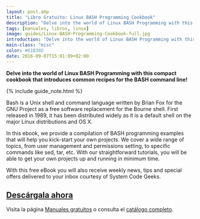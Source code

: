 ```yaml
---
layout: post.amp
title: "Libro Gratuito: Linux BASH Programming Cookbook"
description: "Delve into the world of Linux BASH Programming with this compact cookbook that introduces common recipes for the BASH command line!"
tags: [manuales, libros, linux]
image: guides/Linux-BASH-Programming-Cookbook-full.jpg
introduction: "Delve into the world of Linux BASH Programming with this compact cookbook that introduces common recipes for the BASH command line!"
main-class: "misc"
color: #61B38D
date: 2016-09-07T15:01:09+02:00
---
```


<figure>
   <amp-img on="tap:lightbox1" role="button" tabindex="0" layout="responsive" src="/assets/img/guides/Linux-BASH-Programming-Cookbook-centered.jpg" alt="{{ title }}" title="{{ title }}" width="800" height="420">
   </amp-img>
</figure>

__Delve into the world of Linux BASH Programming with this compact cookbook that introduces common recipes for the BASH command line!__

{% include guide_note.html %}

Bash is a Unix shell and command language written by Brian Fox for the GNU Project as a free software replacement for the Bourne shell. First released in 1989, it has been distributed widely as it is a default shell on the major Linux distributions and OS X.

<!--ad-->

In this ebook, we provide a compilation of BASH programming examples that will help you kick-start your own projects. We cover a wide range of topics, from user management and permissions setting, to specific commands like sed, tar, etc. With our straightforward tutorials, you will be able to get your own projects up and running in minimum time.

With this free eBook you will also receive weekly news, tips and special offers delivered to your inbox courtesy of System Code Geeks.

<div class="button-post">
  <h2><a href="http://bashyc-blogspot.tradepub.com/c/pubRD.mpl?sr=oc&_t=oc:&qf=w_syst05" target="_blank">Descárgala ahora</a></h2>
</div>

Visita la página [Manuales gratuitos][1] o consulta el [catálogo completo][2].

[1]: https://elbauldelprogramador.com/manuales-gratuitos/
[2]: http://elbauldelprogramador.tradepub.com/category/information-technology/1207/ "Catálogo completo de Guías gratuítas "
